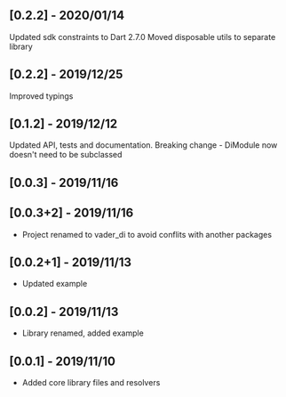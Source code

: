 ## [0.2.2] - 2020/01/14

Updated sdk constraints to Dart 2.7.0
Moved disposable utils to separate library

## [0.2.2] - 2019/12/25

Improved typings

## [0.1.2] - 2019/12/12

Updated API, tests and documentation. Breaking change - 
DiModule now doesn't need to be subclassed

## [0.0.3] - 2019/11/16
## [0.0.3+2] - 2019/11/16

- Project renamed to vader_di to avoid conflits with another packages

## [0.0.2+1] - 2019/11/13

- Updated example

## [0.0.2] - 2019/11/13

* Library renamed, added example

## [0.0.1] - 2019/11/10

* Added core library files and resolvers


